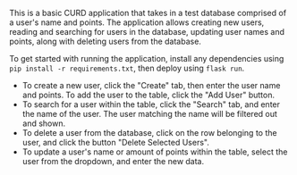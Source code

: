 This is a basic CURD application that takes in a test database comprised of a user's name and points.
The application allows creating new users, reading and searching for users in the database, updating user names and points, along with deleting users from the database.

To get started with running the application, install any dependencies using `pip install -r requirements.txt`, then deploy using `flask run`.

- To create a new user, click the "Create" tab, then enter the user name and points. To add the user to the table, click the "Add User" button.
- To search for a user within the table, click the "Search" tab, and enter the name of the user. The user matching the name will be filtered out and shown.
- To delete a user from the database, click on the row belonging to the user, and click the button "Delete Selected Users".
- To update a user's name or amount of points within the table, select the user from the dropdown, and enter the new data.
